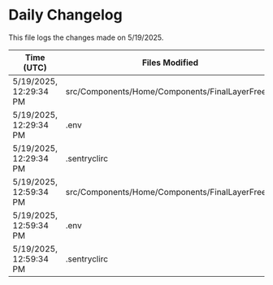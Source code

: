 # Daily Changelog

This file logs the changes made on 5/19/2025.

| Time (UTC)             | Files Modified                    | Changes (Addition/Deletion) |
|------------------------|-----------------------------------|-----------------------------|
| 5/19/2025, 12:29:34 PM | src/Components/Home/Components/FinalLayerFree.js | 5 Additions & 5 Deletions |
| 5/19/2025, 12:29:34 PM | .env | 0 Additions & 0 Deletions |
| 5/19/2025, 12:29:34 PM | .sentryclirc | 0 Additions & 0 Deletions |
| 5/19/2025, 12:59:34 PM | src/Components/Home/Components/FinalLayerFree.js | 5 Additions & 5 Deletions|
| 5/19/2025, 12:59:34 PM | .env | 0 Additions & 0 Deletions|
| 5/19/2025, 12:59:34 PM | .sentryclirc | 0 Additions & 0 Deletions|
